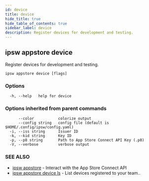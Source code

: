 ```yaml
---
id: device
title: device
hide_title: true
hide_table_of_contents: true
sidebar_label: device
description: Register devices for development and testing.
---
```

## ipsw appstore device

Register devices for development and testing.

```
ipsw appstore device [flags]
```

### Options

```
  -h, --help   help for device
```

### Options inherited from parent commands

```
      --color           colorize output
      --config string   config file (default is $HOME/.config/ipsw/config.yaml)
  -i, --iss string      Issuer ID
  -k, --kid string      Key ID
  -p, --p8 string       Path to App Store Connect API Key (.p8)
  -V, --verbose         verbose output
```

### SEE ALSO

* [ipsw appstore](/docs/cli/ipsw/appstore)	 - Interact with the App Store Connect API
* [ipsw appstore device ls](/docs/cli/ipsw/appstore/device/ls)	 - List devices registered to your team..

